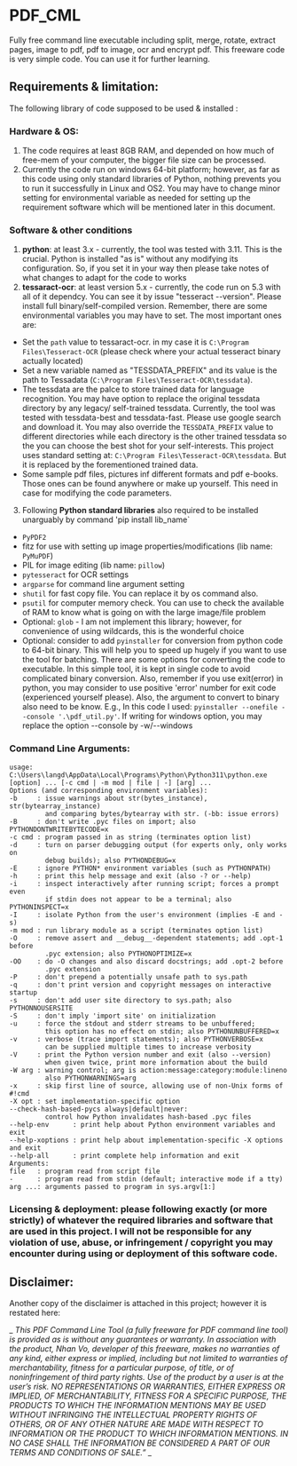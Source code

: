 # PDF_CML
Fully free command line executable including split, merge, rotate, extract pages, image to pdf, pdf to image, ocr and encrypt pdf. This freeware code is very simple code. You can use it for further learning.

## Requirements & limitation:
The following library of code supposed to be used & installed :
### Hardware & OS: 
1. The code requires at least 8GB RAM, and depended on how much of free-mem of your computer, the bigger file size can be processed.
2. Currently the code run on windows 64-bit platform; however, as far as this code using only standard libraries of Python, nothing prevents you to run it successfully in Linux and OS2. You may have to change minor setting for environmental variable as needed for setting up the requirement software which will be mentioned later in this document.
### Software & other conditions
1. **python**: at least 3.x - currently, the tool was tested with 3.11. This is the crucial. Python is installed "as is" without any modifying its configuration. So, if you set it in your way then please take notes of what changes to adapt for the code to works
2. **tessaract-ocr**: at least version 5.x - currently, the code run on 5.3 with all of it dependcy. You can see it by issue "tesseract --version". Please install full binary/self-compiled version.
Remember, there are some environmental variables you may have to set. The most important ones are:
* Set the `path` value to tessaract-ocr. in my case it is `C:\Program Files\Tesseract-OCR` (please check where your actual tesseract binary actually located)
* Set a new variable named as "TESSDATA_PREFIX" and its value is the path to Tessadata (`C:\Program Files\Tesseract-OCR\tessdata`).
* The tessdata are the palce to store trained data for language recognition. You may have option to replace the original tessdata directory by any legacy/ self-trained tessdata. Currently, the tool was tested with tessdata-best and tessdata-fast. Please use google search and download it. You may also override the `TESSDATA_PREFIX` value to different directories while each directory is the other trained tessdata so the you can choose the best shot for your self-interests. This project uses standard setting at: `C:\Program Files\Tesseract-OCR\tessdata`. But it is replaced by the forementioned trained data.
* Some sample pdf files, pictures inf different formats and pdf e-books. Those ones can be found anywhere or make up yourself. This need in case for modifying the code parameters.
3. Following **Python standard libraries** also required to be installed unarguably by command 'pip install lib_name` 
* `PyPDF2`
* fitz for use with setting up image properties/modifications (lib name: `PyMuPDF`)
* PIL for image editing (lib name: `pillow`)
* `pytesseract` for OCR settings
* `argparse` for command line argument setting
* `shutil` for fast copy file. You can replace it by os command also.
* `psutil` for computer memory check. You can use to check the available of RAM to know what is going on with the large image/file problem
* Optional: `glob` - I am not implement this library; however, for convenience of using wildcards, this is the wonderful choice
* Optional: consider to add `pyinstaller` for conversion from python code to 64-bit binary. This will help you to speed up hugely if you want to use the tool for batching. There are some options for converting the code to executable. In this simple tool, it is kept in single code to avoid complicated binary conversion. Also, remember if you use exit(error) in python, you may consider to use positive 'error' number for exit code (experienced yourself please). Also, the argument to convert to binary also need to be know. E.g., In this code I used: `pyinstaller --onefile --console '.\pdf_util.py'`. If writing for windows option, you may replace the option --console by -w/--windows

### Command Line Arguments:

```
usage: C:\Users\langd\AppData\Local\Programs\Python\Python311\python.exe [option] ... [-c cmd | -m mod | file | -] [arg] ...
Options (and corresponding environment variables):
-b     : issue warnings about str(bytes_instance), str(bytearray_instance)
         and comparing bytes/bytearray with str. (-bb: issue errors)
-B     : don't write .pyc files on import; also PYTHONDONTWRITEBYTECODE=x
-c cmd : program passed in as string (terminates option list)
-d     : turn on parser debugging output (for experts only, only works on
         debug builds); also PYTHONDEBUG=x
-E     : ignore PYTHON* environment variables (such as PYTHONPATH)
-h     : print this help message and exit (also -? or --help)
-i     : inspect interactively after running script; forces a prompt even
         if stdin does not appear to be a terminal; also PYTHONINSPECT=x
-I     : isolate Python from the user's environment (implies -E and -s)
-m mod : run library module as a script (terminates option list)
-O     : remove assert and __debug__-dependent statements; add .opt-1 before
         .pyc extension; also PYTHONOPTIMIZE=x
-OO    : do -O changes and also discard docstrings; add .opt-2 before
         .pyc extension
-P     : don't prepend a potentially unsafe path to sys.path
-q     : don't print version and copyright messages on interactive startup
-s     : don't add user site directory to sys.path; also PYTHONNOUSERSITE
-S     : don't imply 'import site' on initialization
-u     : force the stdout and stderr streams to be unbuffered;
         this option has no effect on stdin; also PYTHONUNBUFFERED=x
-v     : verbose (trace import statements); also PYTHONVERBOSE=x
         can be supplied multiple times to increase verbosity
-V     : print the Python version number and exit (also --version)
         when given twice, print more information about the build
-W arg : warning control; arg is action:message:category:module:lineno
         also PYTHONWARNINGS=arg
-x     : skip first line of source, allowing use of non-Unix forms of #!cmd
-X opt : set implementation-specific option
--check-hash-based-pycs always|default|never:
         control how Python invalidates hash-based .pyc files
--help-env      : print help about Python environment variables and exit
--help-xoptions : print help about implementation-specific -X options and exit
--help-all      : print complete help information and exit
Arguments:
file   : program read from script file
-      : program read from stdin (default; interactive mode if a tty)
arg ...: arguments passed to program in sys.argv[1:]
```

### Licensing & deployment: please following exactly (or more strictly) of whatever the required libraries and software that are used in this project. I will not be responsible for any violation of use, abuse, or infringement / copyright you may encounter during using or deployment of this software code.
 

## Disclaimer: 
Another copy of the disclaimer is attached in this project; however it is restated here:

_ _This PDF Command Line Tool (a fully freeware for PDF command line tool) is provided as is without any guarantees or warranty. In association with the product, Nhan Vo, developer of this freeware, makes no warranties of any kind, either express or implied, including but not limited to warranties of merchantability, fitness for a particular purpose, of title, or of noninfringement of third party rights. Use of the product by a user is at the user’s risk.
NO REPRESENTATIONS OR WARRANTIES, EITHER EXPRESS OR IMPLIED, OF MERCHANTABILITY, FITNESS FOR A SPECIFIC PURPOSE, THE PRODUCTS TO WHICH THE INFORMATION MENTIONS MAY BE USED WITHOUT INFRINGING THE INTELLECTUAL PROPERTY RIGHTS OF OTHERS, OR OF ANY OTHER NATURE ARE MADE WITH RESPECT TO INFORMATION OR THE PRODUCT TO WHICH INFORMATION MENTIONS. IN NO CASE SHALL THE INFORMATION BE CONSIDERED A PART OF OUR TERMS AND CONDITIONS OF SALE.”_ _

